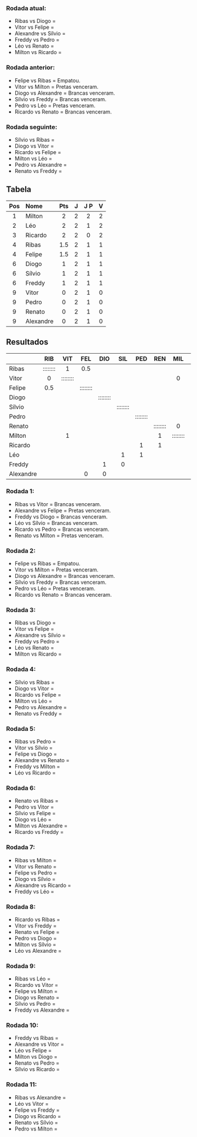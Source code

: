 ### Rodada atual:
* Ribas vs Diogo = 
* Vitor vs Felipe = 
* Alexandre vs Sílvio = 
* Freddy vs Pedro = 
* Léo vs Renato = 
* Milton vs Ricardo = 

### Rodada anterior:
* Felipe vs Ribas = Empatou.
* Vitor vs Milton = Pretas venceram.
* Diogo vs Alexandre = Brancas venceram.
* Sílvio vs Freddy = Brancas venceram.
* Pedro vs Léo = Pretas venceram.
* Ricardo vs Renato = Brancas venceram.

### Rodada seguinte:
* Sílvio vs Ribas = 
* Diogo vs Vitor = 
* Ricardo vs Felipe = 
* Milton vs Léo = 
* Pedro vs Alexandre = 
* Renato vs Freddy = 

## Tabela

| Pos | Nome | Pts | J | J P | V |
| :---: | :--- | :---: | :---: | :---: | :---: |
| 1 | Milton | 2 | 2 | 2 | 2 |
| 2 | Léo | 2 | 2 | 1 | 2 |
| 3 | Ricardo | 2 | 2 | 0 | 2 |
| 4 | Ribas | 1.5 | 2 | 1 | 1 |
| 4 | Felipe | 1.5 | 2 | 1 | 1 |
| 6 | Diogo | 1 | 2 | 1 | 1 |
| 6 | Sílvio | 1 | 2 | 1 | 1 |
| 6 | Freddy | 1 | 2 | 1 | 1 |
| 9 | Vitor | 0 | 2 | 1 | 0 |
| 9 | Pedro | 0 | 2 | 1 | 0 |
| 9 | Renato | 0 | 2 | 1 | 0 |
| 9 | Alexandre | 0 | 2 | 1 | 0 |

## Resultados

| | RIB | VIT | FEL | DIO | SIL | PED | REN | MIL | RIC | LEO | FRE | ALE | Pts |
| :--- | :---: | :---: | :---: | :---: | :---: | :---: | :---: | :---: | :---: | :---: | :---: | :---: | :---: |
| Ribas | :::::::: | 1 | 0.5 |  |  |  |  |  |  |  |  |  | 1.5 |
| Vitor | 0 | :::::::: |  |  |  |  |  | 0 |  |  |  |  | 0 |
| Felipe | 0.5 |  | :::::::: |  |  |  |  |  |  |  |  | 1 | 1.5 |
| Diogo |  |  |  | :::::::: |  |  |  |  |  |  | 0 | 1 | 1 |
| Sílvio |  |  |  |  | :::::::: |  |  |  |  | 0 | 1 |  | 1 |
| Pedro |  |  |  |  |  | :::::::: |  |  | 0 | 0 |  |  | 0 |
| Renato |  |  |  |  |  |  | :::::::: | 0 | 0 |  |  |  | 0 |
| Milton |  | 1 |  |  |  |  | 1 | :::::::: |  |  |  |  | 2 |
| Ricardo |  |  |  |  |  | 1 | 1 |  | :::::::: |  |  |  | 2 |
| Léo |  |  |  |  | 1 | 1 |  |  |  | :::::::: |  |  | 2 |
| Freddy |  |  |  | 1 | 0 |  |  |  |  |  | :::::::: |  | 1 |
| Alexandre |  |  | 0 | 0 |  |  |  |  |  |  |  | :::::::: | 0 |

### Rodada 1:
* Ribas vs Vitor = Brancas venceram.
* Alexandre vs Felipe = Pretas venceram.
* Freddy vs Diogo = Brancas venceram.
* Léo vs Sílvio = Brancas venceram.
* Ricardo vs Pedro = Brancas venceram.
* Renato vs Milton = Pretas venceram.

### Rodada 2:
* Felipe vs Ribas = Empatou.
* Vitor vs Milton = Pretas venceram.
* Diogo vs Alexandre = Brancas venceram.
* Sílvio vs Freddy = Brancas venceram.
* Pedro vs Léo = Pretas venceram.
* Ricardo vs Renato = Brancas venceram.

### Rodada 3:
* Ribas vs Diogo = 
* Vitor vs Felipe = 
* Alexandre vs Sílvio = 
* Freddy vs Pedro = 
* Léo vs Renato = 
* Milton vs Ricardo = 

### Rodada 4:
* Sílvio vs Ribas = 
* Diogo vs Vitor = 
* Ricardo vs Felipe = 
* Milton vs Léo = 
* Pedro vs Alexandre = 
* Renato vs Freddy = 

### Rodada 5:
* Ribas vs Pedro = 
* Vitor vs Sílvio = 
* Felipe vs Diogo = 
* Alexandre vs Renato = 
* Freddy vs Milton = 
* Léo vs Ricardo = 

### Rodada 6:
* Renato vs Ribas = 
* Pedro vs Vitor = 
* Sílvio vs Felipe = 
* Diogo vs Léo = 
* Milton vs Alexandre = 
* Ricardo vs Freddy = 

### Rodada 7:
* Ribas vs Milton = 
* Vitor vs Renato = 
* Felipe vs Pedro = 
* Diogo vs Sílvio = 
* Alexandre vs Ricardo = 
* Freddy vs Léo = 

### Rodada 8:
* Ricardo vs Ribas = 
* Vitor vs Freddy = 
* Renato vs Felipe = 
* Pedro vs Diogo = 
* Milton vs Sílvio = 
* Léo vs Alexandre = 

### Rodada 9:
* Ribas vs Léo = 
* Ricardo vs Vitor = 
* Felipe vs Milton = 
* Diogo vs Renato = 
* Sílvio vs Pedro = 
* Freddy vs Alexandre = 

### Rodada 10:
* Freddy vs Ribas = 
* Alexandre vs Vitor = 
* Léo vs Felipe = 
* Milton vs Diogo = 
* Renato vs Pedro = 
* Sílvio vs Ricardo = 

### Rodada 11:
* Ribas vs Alexandre = 
* Léo vs Vitor = 
* Felipe vs Freddy = 
* Diogo vs Ricardo = 
* Renato vs Sílvio = 
* Pedro vs Milton = 

